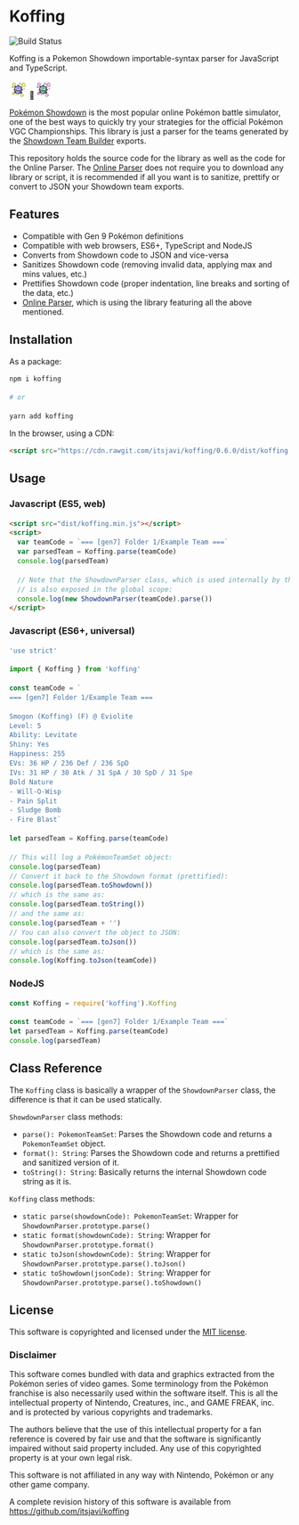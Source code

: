 # Koffing

![Build Status](https://github.com/itsjavi/koffing/actions/workflows/CI.yml/badge.svg?branch=develop)

Koffing is a Pokemon Showdown importable-syntax parser for JavaScript and TypeScript.

![koffing](apps/koffing-pages/public/koffing.png) 🔁![koffing](apps/koffing-pages/public/koffing-shiny.png)

[Pokémon Showdown](https://www.pokemonshowdown.com/) is the most popular online Pokémon battle simulator,
one of the best ways to quickly try your strategies for the official Pokémon VGC Championships. This library is just
a parser for the teams generated by the [Showdown Team Builder](https://play.pokemonshowdown.com/teambuilder) exports.

This repository holds the source code for the library as well as the code for the Online Parser.
The [Online Parser](https://itsjavi.github.io/koffing) does not require you to download
any library or script, it is recommended if all you want is to sanitize, prettify or convert to JSON your
Showdown team exports.

## Features

- Compatible with Gen 9 Pokémon definitions
- Compatible with web browsers, ES6+, TypeScript and NodeJS
- Converts from Showdown code to JSON and vice-versa
- Sanitizes Showdown code (removing invalid data, applying max and mins values, etc.)
- Prettifies Showdown code (proper indentation, line breaks and sorting of the data, etc.)
- [Online Parser](https://itsjavi.github.io/koffing), which is using the library
  featuring all the above mentioned.

## Installation

As a package:

```bash
npm i koffing

# or

yarn add koffing
```

In the browser, using a CDN:

```html
<script src="https://cdn.rawgit.com/itsjavi/koffing/0.6.0/dist/koffing.min.js"></script>
```

## Usage

### Javascript (ES5, web)

```html
<script src="dist/koffing.min.js"></script>
<script>
  var teamCode = `=== [gen7] Folder 1/Example Team ===`
  var parsedTeam = Koffing.parse(teamCode)
  console.log(parsedTeam)

  // Note that the ShowdownParser class, which is used internally by the Koffing class
  // is also exposed in the global scope:
  console.log(new ShowdownParser(teamCode).parse())
</script>
```

### Javascript (ES6+, universal)

```js
'use strict'

import { Koffing } from 'koffing'

const teamCode = `
=== [gen7] Folder 1/Example Team ===

Smogon (Koffing) (F) @ Eviolite
Level: 5
Ability: Levitate
Shiny: Yes
Happiness: 255
EVs: 36 HP / 236 Def / 236 SpD
IVs: 31 HP / 30 Atk / 31 SpA / 30 SpD / 31 Spe
Bold Nature
- Will-O-Wisp
- Pain Split
- Sludge Bomb
- Fire Blast`

let parsedTeam = Koffing.parse(teamCode)

// This will log a PokémonTeamSet object:
console.log(parsedTeam)
// Convert it back to the Showdown format (prettified):
console.log(parsedTeam.toShowdown())
// which is the same as:
console.log(parsedTeam.toString())
// and the same as:
console.log(parsedTeam + '')
// You can also convert the object to JSON:
console.log(parsedTeam.toJson())
// which is the same as:
console.log(Koffing.toJson(teamCode))
```

### NodeJS

```js
const Koffing = require('koffing').Koffing

const teamCode = `=== [gen7] Folder 1/Example Team ===`
let parsedTeam = Koffing.parse(teamCode)
console.log(parsedTeam)
```

## Class Reference

The `Koffing` class is basically a wrapper of the `ShowdownParser` class, the difference is that it can be used statically.

`ShowdownParser` class methods:

- `parse(): PokemonTeamSet`: Parses the Showdown code and returns a `PokemonTeamSet` object.
- `format(): String`: Parses the Showdown code and returns a prettified and sanitized version of it.
- `toString(): String`: Basically returns the internal Showdown code string as it is.

`Koffing` class methods:

- `static parse(showdownCode): PokemonTeamSet`: Wrapper for `ShowdownParser.prototype.parse()`
- `static format(showdownCode): String`: Wrapper for `ShowdownParser.prototype.format()`
- `static toJson(showdownCode): String`: Wrapper for `ShowdownParser.prototype.parse().toJson()`
- `static toShowdown(jsonCode): String`: Wrapper for `ShowdownParser.prototype.parse().toShowdown()`

## License

This software is copyrighted and licensed under the
[MIT license](https://github.com/itsjavi/koffing/LICENSE).

### Disclaimer

This software comes bundled with data and graphics extracted from the
Pokémon series of video games. Some terminology from the Pokémon franchise is
also necessarily used within the software itself. This is all the intellectual
property of Nintendo, Creatures, inc., and GAME FREAK, inc. and is protected by
various copyrights and trademarks.

The authors believe that the use of this intellectual property for a fan reference
is covered by fair use and that the software is significantly impaired without said
property included. Any use of this copyrighted property is at your own legal risk.

This software is not affiliated in any way with Nintendo,
Pokémon or any other game company.

A complete revision history of this software is available from
https://github.com/itsjavi/koffing
